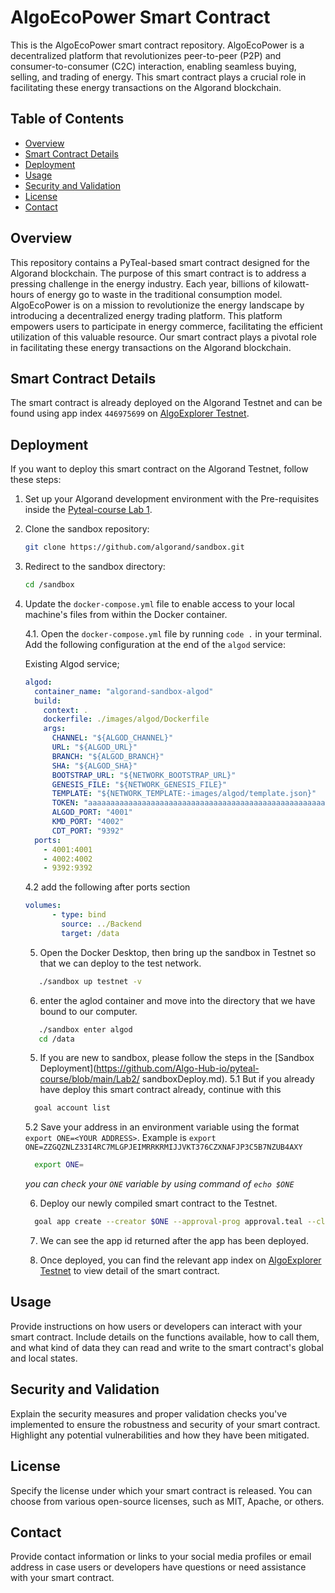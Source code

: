# AlgoEcoPower Smart Contract

This is the AlgoEcoPower smart contract repository. AlgoEcoPower is a decentralized platform that revolutionizes peer-to-peer (P2P) and consumer-to-consumer (C2C) interaction, enabling seamless buying, selling, and trading of energy. This smart contract plays a crucial role in facilitating these energy transactions on the Algorand blockchain.

## Table of Contents

- [Overview](#overview)
- [Smart Contract Details](#smart-contract-details)
- [Deployment](#deployment)
- [Usage](#usage)
- [Security and Validation](#security-and-validation)
- [License](#license)
- [Contact](#contact)

## Overview

This repository contains a PyTeal-based smart contract designed for the Algorand blockchain.
The purpose of this smart contract is to address a pressing challenge in the energy industry.
Each year, billions of kilowatt-hours of energy go to waste in the traditional consumption model.
AlgoEcoPower is on a mission to revolutionize the energy landscape by introducing a decentralized energy trading platform.
This platform empowers users to participate in energy commerce, facilitating the efficient utilization of this valuable resource.
Our smart contract plays a pivotal role in facilitating these energy transactions on the Algorand blockchain.

## Smart Contract Details

The smart contract is already deployed on the Algorand Testnet and can be found using app index `446975699` on [AlgoExplorer Testnet](https://testnet.algoexplorer.io/).

## Deployment

If you want to deploy this smart contract on the Algorand Testnet, follow these steps:

1. Set up your Algorand development environment with the Pre-requisites inside the [Pyteal-course Lab 1](https://github.com/Algo-Hub-io/pyteal-course/tree/main/Lab1).

2. Clone the sandbox repository:

   ```bash
   git clone https://github.com/algorand/sandbox.git
   ```

3. Redirect to the sandbox directory:

   ```bash
   cd /sandbox
   ```

4. Update the `docker-compose.yml` file to enable access to your local machine's files from within the Docker container.

   4.1. Open the `docker-compose.yml` file by running `code .` in your terminal. Add the following configuration at the end of the `algod` service:

   Existing Algod service;

   ```yaml
   algod:
     container_name: "algorand-sandbox-algod"
     build:
       context: .
       dockerfile: ./images/algod/Dockerfile
       args:
         CHANNEL: "${ALGOD_CHANNEL}"
         URL: "${ALGOD_URL}"
         BRANCH: "${ALGOD_BRANCH}"
         SHA: "${ALGOD_SHA}"
         BOOTSTRAP_URL: "${NETWORK_BOOTSTRAP_URL}"
         GENESIS_FILE: "${NETWORK_GENESIS_FILE}"
         TEMPLATE: "${NETWORK_TEMPLATE:-images/algod/template.json}"
         TOKEN: "aaaaaaaaaaaaaaaaaaaaaaaaaaaaaaaaaaaaaaaaaaaaaaaaaaaaaaaaaaaaaaaa"
         ALGOD_PORT: "4001"
         KMD_PORT: "4002"
         CDT_PORT: "9392"
     ports:
       - 4001:4001
       - 4002:4002
       - 9392:9392
   ```

   4.2 add the following after ports section

   ```yaml
   volumes:
         - type: bind
           source: ../Backend
           target: /data
   ```

   5. Open the Docker Desktop, then bring up the sandbox in Testnet so that we can deploy to the test network.

   ```bash
      ./sandbox up testnet -v
   ```

   6. enter the aglod container and move into the directory that we have bound to our computer.

   ```bash
      ./sandbox enter algod
      cd /data
   ```

   5. If you are new to sandbox, please follow the steps in the [Sandbox Deployment](https://github.com/Algo-Hub-io/pyteal-course/blob/main/Lab2/ sandboxDeploy.md).
      5.1 But if you already have deploy this smart contract already, continue with this

   ```bash
     goal account list
   ```

   5.2 Save your address in an environment variable using the format `export ONE=<YOUR ADDRESS>`. Example is `export    ONE=ZZGQZNLZ33I4RC7MLGPJEIMRRKRMIJJVKT376CZXNAFJP3C5B7NZUB4AXY`

   ```bash
     export ONE=
   ```

   _you can check your `ONE` variable by using command of `echo $ONE`_

   6. Deploy our newly compiled smart contract to the Testnet.

   ```bash
     goal app create --creator $ONE --approval-prog approval.teal --clear-prog clear.teal --global-ints 8 --global-byteslices 0 --local-ints 4    --local-byteslices 0
   ```

   7. We can see the app id returned after the app has been deployed.

   8. Once deployed, you can find the relevant app index on [AlgoExplorer Testnet](https://testnet.algoexplorer.io/) to view detail of the smart contract.

## Usage

Provide instructions on how users or developers can interact with your smart contract. Include details on the functions available, how to call them, and what kind of data they can read and write to the smart contract's global and local states.

## Security and Validation

Explain the security measures and proper validation checks you've implemented to ensure the robustness and security of your smart contract. Highlight any potential vulnerabilities and how they have been mitigated.

## License

Specify the license under which your smart contract is released. You can choose from various open-source licenses, such as MIT, Apache, or others.

## Contact

Provide contact information or links to your social media profiles or email address in case users or developers have questions or need assistance with your smart contract.
